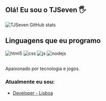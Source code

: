 ## Olá! Eu sou o TJSeven 🖐️

![TJSeven GitHub stats](https://github-readme-stats.vercel.app/api?username=TJSeven&show_icons=true&theme=dracula&count_private=true)

## Linguagens que eu programo

<div style="display: inline_block">
  <img align="center" alt="html5" src="https://img.shields.io/badge/HTML5-E34F26?style=for-the-badge&logo=html5&logoColor=white" />
  <img align="center" alt="css" src="https://img.shields.io/badge/CSS3-1572B6?style=for-the-badge&logo=css3&logoColor=white" />
  <img align="center" alt="js" src="https://img.shields.io/badge/JavaScript-F7DF1E?style=for-the-badge&logo=javascript&logoColor=black" />
  <img align="center" alt="nodejs" src="https://img.shields.io/badge/Node.js-43853D?style=for-the-badge&logo=node.js&logoColor=white" />
</div><br/>

Apaixonado por tecnologia e jogos.

### Atualmente eu sou:

- [Developer - Lisboa](https://discord.gg/we2UwVZfMt)<br/>

